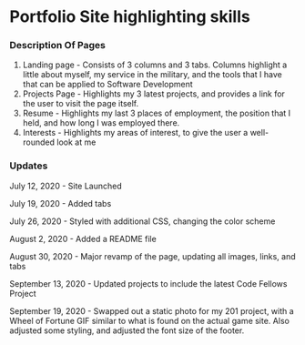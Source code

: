 # Portfolio Site highlighting skills

### Description Of Pages

1. Landing page - Consists of 3 columns and 3 tabs. Columns highlight a little about myself, my service in the military, and the tools that I have that can be applied to Software Development
1. Projects Page - Highlights my 3 latest projects, and provides a link for the user to visit the page itself.
1. Resume - Highlights my last 3 places of employment, the position that I held, and how long I was employed there.
1. Interests - Highlights my areas of interest, to give the user a well-rounded look at me

### Updates

July 12, 2020 - Site Launched 

July 19, 2020 - Added tabs

July 26, 2020 - Styled with additional CSS, changing the color scheme

August 2, 2020 - Added a README file

August 30, 2020 - Major revamp of the page, updating all images, links, and tabs

September 13, 2020 - Updated projects to include the latest Code Fellows Project

September 19, 2020 - Swapped out a static photo for my 201 project, with a Wheel of Fortune GIF similar to what is found on the actual game site. Also adjusted some styling, and adjusted the font size of the footer.